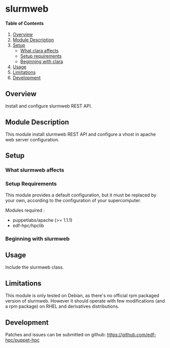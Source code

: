 # slurmweb 

#### Table of Contents

1. [Overview](#overview)
2. [Module Description](#module-description)
3. [Setup](#setup)
    * [What clara affects](#what-clara-affects)
    * [Setup requirements](#setup-requirements)
    * [Beginning with clara](#beginning-with-clara)
4. [Usage](#usage)
5. [Limitations](#limitations)
6. [Development](#development)

## Overview

Install and configure slurmweb REST API.

## Module Description

This module install slurmweb REST API and configure a vhost in 
apache web server configuration.

## Setup

### What slurmweb affects

### Setup Requirements

This module provides a default configuration, but it must be replaced by your 
own, according to the configuration of your supercomputer.

Modules required :
  - puppetlabs/apache (>= 1.1.1)
  - edf-hpc/hpclib

### Beginning with slurmweb


## Usage

Include the slurmweb class.

## Limitations

This module is only tested on Debian, as there's no official rpm packaged 
version of slurmweb. However it should operate with few modifications 
(and a rpm package) on RHEL and derivatives distributions.

## Development

Patches and issues can be submitted on github:
https://github.com/edf-hpc/puppet-hpc
